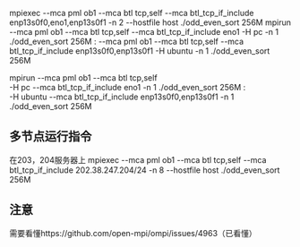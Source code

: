 mpiexec --mca pml ob1 --mca btl tcp,self --mca btl_tcp_if_include enp13s0f0,eno1,enp13s0f1 -n 2 --hostfile host ./odd_even_sort 256M
mpirun --mca pml ob1 --mca btl tcp,self --mca btl_tcp_if_include eno1 -H pc -n 1 ./odd_even_sort 256M : --mca pml ob1 --mca btl tcp,self --mca btl_tcp_if_include enp13s0f0,enp13s0f1 -H ubuntu -n 1 ./odd_even_sort 256M

mpirun --mca pml ob1 --mca btl tcp,self \
    -H pc --mca btl_tcp_if_include eno1 -n 1 ./odd_even_sort 256M : \
    -H ubuntu --mca btl_tcp_if_include enp13s0f0,enp13s0f1 -n 1 ./odd_even_sort 256M


## 多节点运行指令
在203，204服务器上
mpiexec --mca pml ob1 --mca btl tcp,self --mca btl_tcp_if_include 202.38.247.204/24 -n 8 --hostfile host ./odd_even_sort 256M


## 注意
需要看懂https://github.com/open-mpi/ompi/issues/4963（已看懂）
